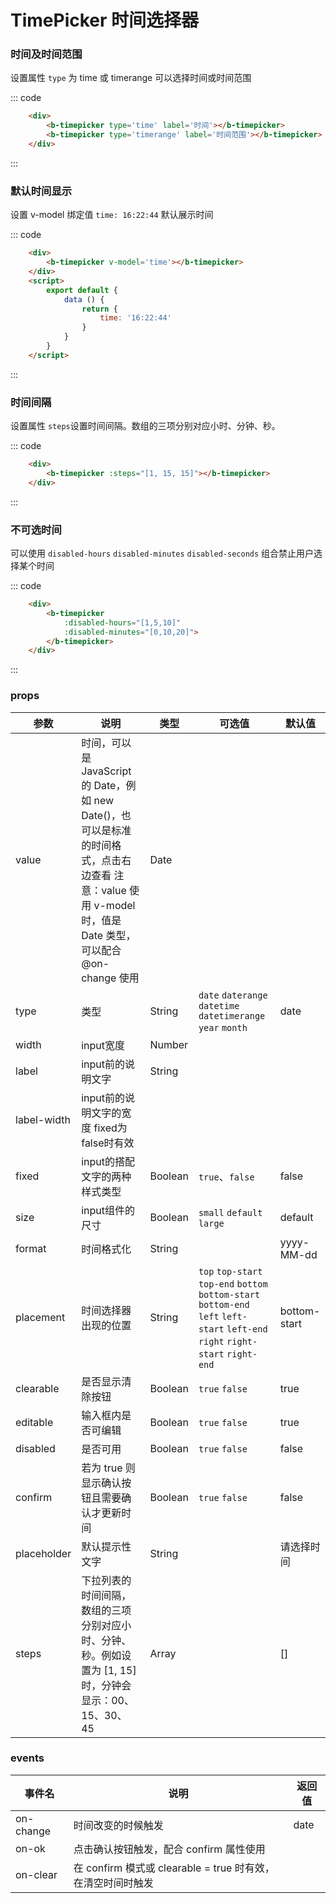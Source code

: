 # TimePicker 时间选择器

### 时间及时间范围

设置属性 `type` 为  time 或 timerange 可以选择时间或时间范围

<div class='example'>
    <div class='example-box'>
        <b-timepicker label='时间'></b-timepicker>
        <b-timepicker type='timerange' label='时间范围'></b-timepicker>
    </div>

::: code
```html
    <div>
        <b-timepicker type='time' label='时间'></b-timepicker>
        <b-timepicker type='timerange' label='时间范围'></b-timepicker>
    </div>
```
:::
</div>

### 默认时间显示

设置 v-model 绑定值 `time: 16:22:44` 默认展示时间

<div class='example'>
    <div class='example-box'>
        <b-timepicker v-model='time'></b-timepicker>
    </div>

::: code
```html
    <div>
        <b-timepicker v-model='time'></b-timepicker>
    </div>
    <script>
        export default {
            data () {
                return {
                    time: '16:22:44'
                }
            }
        }
    </script>
```
:::
</div>

### 时间间隔

设置属性 `steps`设置时间间隔。数组的三项分别对应小时、分钟、秒。

<div class='example'>
    <div class='example-box'>
        <b-timepicker :steps="[1, 15, 15]"></b-timepicker>
    </div>

::: code
```html
    <div>
        <b-timepicker :steps="[1, 15, 15]"></b-timepicker>
    </div>
```
:::
</div>

### 不可选时间 

可以使用 `disabled-hours` `disabled-minutes` `disabled-seconds` 组合禁止用户选择某个时间

<div class='example'>
    <div class='example-box'>
        <b-timepicker 
            :disabled-hours="[1,5,10]"
            :disabled-minutes="[0,10,20]">
        </b-timepicker>
    </div>

::: code
```html
    <div>
        <b-timepicker 
            :disabled-hours="[1,5,10]"
            :disabled-minutes="[0,10,20]">
        </b-timepicker>
    </div>
```
:::
</div>

<script>
    export default {
        data () {
            return {
                time: '16:22:44'
            }
        }
    }
</script>

### props

| 参数 | 说明 | 类型 | 可选值 | 默认值 |
| ---- | ---- | ---- | ---- | ---- |
| value | 时间，可以是 JavaScript 的 Date，例如 new Date()，也可以是标准的时间格式，点击右边查看 注意：value 使用 v-model 时，值是 Date 类型，可以配合 @on-change 使用 | Date |
| type | 类型 | String  | `date` `daterange` `datetime` `datetimerange` `year` `month` | date |
| width | input宽度 | Number |
| label | input前的说明文字 | String |
| label-width | input前的说明文字的宽度 fixed为false时有效 |
| fixed | input的搭配文字的两种样式类型 | Boolean  | `true`、`false` | false |
| size | input组件的尺寸 | Boolean  | `small` `default` `large` | default |
| format | 时间格式化 | String  | | yyyy-MM-dd |
| placement | 时间选择器出现的位置 | String | `top` `top-start` `top-end` `bottom` `bottom-start` `bottom-end` `left` `left-start` `left-end` `right` `right-start` `right-end`| bottom-start |
| clearable | 是否显示清除按钮 | Boolean  | `true` `false` | true |
| editable | 输入框内是否可编辑 | Boolean  | `true` `false` | true |
| disabled | 是否可用 | Boolean | `true` `false` | false |
| confirm | 若为 true 则显示确认按钮且需要确认才更新时间 | Boolean | `true` `false` | false |
| placeholder | 默认提示性文字 | String |  | 请选择时间 |
| steps | 下拉列表的时间间隔，数组的三项分别对应小时、分钟、秒。例如设置为 [1, 15] 时，分钟会显示：00、15、30、45 | Array | | [] |

### events
| 事件名 | 说明	| 返回值 |
| ---- | ---- | ---- |
| on-change | 时间改变的时候触发 | date |
| on-ok | 点击确认按钮触发，配合 confirm 属性使用 |
| on-clear | 在 confirm 模式或 clearable = true 时有效，在清空时间时触发 |